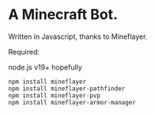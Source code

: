# A Minecraft Bot.
Written in Javascript, thanks to Mineflayer.

Required:

node.js v19+ hopefully
```terminal
npm install mineflayer
npm install mineflayer-pathfinder
npm install mineflayer-pvp
npm install mineflayer-armor-manager
```

